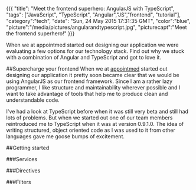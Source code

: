 {{{
  "title": "Meet the frontend superhero: AngularJS with TypeScript",
  "tags": ["JavaScript", "TypeScript", "Angular","JS","frontend", "tutorial"],
  "category":"tech",
  "date": "Sun, 24 May 2015 17:31:35 GMT",
  "color":"blue",
  "picture":"/media/pictures/angularandtypescript.jpg",
  "picturecapt":"Meet the frontend superhero!"
}}}

When we at appointmed started out designing our application we were evaluating a few options for our technology stack.
Find out why we stuck with a combination of Angular and TypeScript and got to love it.
<!--more-->
##Supercharge your frontend
When we at [appointmed](http://www.appointmed.com/) started out designing our application it pretty soon became clear that we would be using
AngularJS as our frontend framework. Since I am a rather lazy programmer, I like structure and maintainability wherever possible and
I want to take advantage of tools that help me to produce clean and understandable code.

I've had a look at TypeScript before when it was still very beta and still had lots of problems. But when we started out one of our team
members reintroduced me to TypeScript when it was at version 0.9.1.0. The idea of writing structured, object oriented code as I was used
to it from other languages gave me goose bumps of excitement.

##Getting started

###Services

###Directives

###Filters
